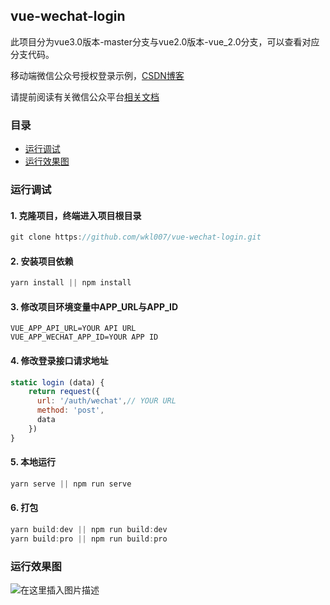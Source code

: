 ## vue-wechat-login

此项目分为vue3.0版本-master分支与vue2.0版本-vue_2.0分支，可以查看对应分支代码。

移动端微信公众号授权登录示例，[CSDN博客](https://blog.csdn.net/qq_35844177/article/details/79743812)

请提前阅读有关微信公众平台[相关文档](https://developers.weixin.qq.com/doc/offiaccount/Getting_Started/Overview.html)

### 目录

- [运行调试](#运行调试)
- [运行效果图](#运行效果图)

### 运行调试

#### 1. 克隆项目，终端进入项目根目录

```javascript
git clone https://github.com/wkl007/vue-wechat-login.git
```

#### 2. 安装项目依赖

```javascript
yarn install || npm install
```

#### 3. 修改项目环境变量中APP_URL与APP_ID

```
VUE_APP_API_URL=YOUR API URL
VUE_APP_WECHAT_APP_ID=YOUR APP ID
```

#### 4. 修改登录接口请求地址

```javascript
static login (data) {
    return request({
      url: '/auth/wechat',// YOUR URL
      method: 'post',
      data
    })
}
```

#### 5. 本地运行

```javascript
yarn serve || npm run serve
```

#### 6. 打包

```javascript
yarn build:dev || npm run build:dev
yarn build:pro || npm run build:pro
```

### 运行效果图

![在这里插入图片描述](https://img-blog.csdnimg.cn/20190723171657695.png?x-oss-process=image/watermark,type_ZmFuZ3poZW5naGVpdGk,shadow_10,text_aHR0cHM6Ly9ibG9nLmNzZG4ubmV0L3FxXzM1ODQ0MTc3,size_16,color_FFFFFF,t_70)

